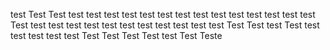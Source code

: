 test
Test
Test
test
test
test
test
test
test
test
test
test
test
test
test
test
test
Test
test
test
test
test
test
test
test
test
test
test
test
Test
Test
test
Test
test
test
test
test
test
Test
Test
Test
Test
test
Test
Teste
